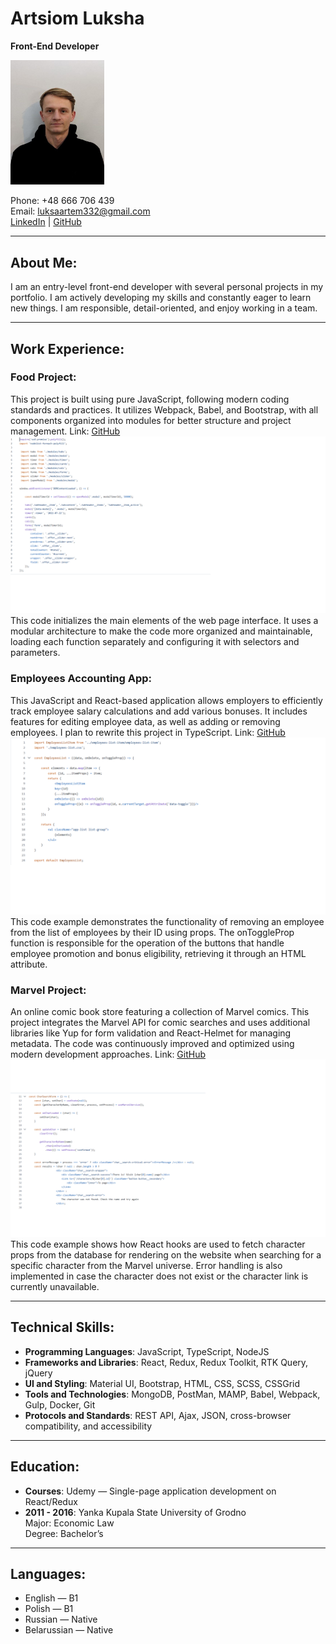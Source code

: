 # Artsiom Luksha
**Front-End Developer**

<img src="pictures/photo.jpg" alt="Artsiom Luksha Photo" width="150">

Phone: +48 666 706 439  
Email: [luksaartem332@gmail.com](mailto:luksaartem332@gmail.com)  
[LinkedIn](https://www.linkedin.com/in/artyom-luksha-06389b1a4/) | [GitHub](https://github.com/AirDrop94)

---

## About Me:
I am an entry-level front-end developer with several personal projects in my portfolio. I am actively developing my skills and constantly eager to learn new things. I am responsible, detail-oriented, and enjoy working in a team.

---

## Work Experience:

### Food Project:
This project is built using pure JavaScript, following modern coding standards and practices. It utilizes Webpack, Babel, and Bootstrap, with all components organized into modules for better structure and project management.
Link: [GitHub](https://github.com/AirDrop94/Food-project)
<img src="pictures/code-example-foodproject.png" 
      alt="food-project code example" 
      style="max-width: 100%; width: auto; height: auto;">
This code initializes the main elements of the web page interface. It uses a modular architecture to make the code more organized and maintainable, loading each function separately and configuring it with selectors and parameters.

### Employees Accounting App:
This JavaScript and React-based application allows employers to efficiently track employee salary calculations and add various bonuses. It includes features for editing employee data, as well as adding or removing employees. I plan to rewrite this project in TypeScript.
Link: [GitHub](https://github.com/AirDrop94/Employees-Accounting-App)
<img src="pictures/code-example-employee.png" 
      alt="employee-accounting-app code example" 
      style="max-width: 100%; width: auto; height: auto;">
This code example demonstrates the functionality of removing an employee from the list of employees by their ID using props. The onToggleProp function is responsible for the operation of the buttons that handle employee promotion and bonus eligibility, retrieving it through an HTML attribute.


### Marvel Project:
An online comic book store featuring a collection of Marvel comics. This project integrates the Marvel API for comic searches and uses additional libraries like Yup for form validation and React-Helmet for managing metadata. The code was continuously improved and optimized using modern development approaches. Link: [GitHub](https://github.com/AirDrop94/Marvell-Project/tree/main)
<img src="pictures/code-example-marvell.png" 
      alt="marvell-project code example" 
      style="max-width: 100%; width: auto; height: auto;">
This code example shows how React hooks are used to fetch character props from the database for rendering on the website when searching for a specific character from the Marvel universe. Error handling is also implemented in case the character does not exist or the character link is currently unavailable.


---

## Technical Skills:
- **Programming Languages**: JavaScript, TypeScript, NodeJS 
- **Frameworks and Libraries**: React, Redux, Redux Toolkit, RTK Query, jQuery
- **UI and Styling**: Material UI, Bootstrap, HTML, CSS, SCSS, CSSGrid
- **Tools and Technologies**: MongoDB, PostMan, MAMP, Babel, Webpack, Gulp, Docker, Git
- **Protocols and Standards**: REST API, Ajax, JSON, cross-browser compatibility, and accessibility

---

## Education:
- **Courses**: Udemy — Single-page application development on React/Redux  
- **2011 - 2016**: Yanka Kupala State University of Grodno  
  Major: Economic Law  
  Degree: Bachelor’s

---

## Languages:
- English — B1
- Polish — B1
- Russian — Native
- Belarussian — Native
